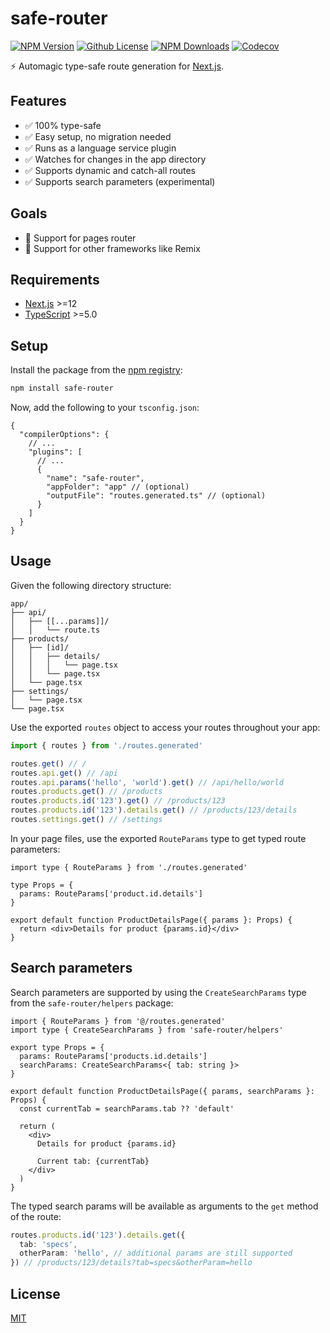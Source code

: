 # safe-router

[![NPM Version][npm-image]][npm-url]
[![Github License][license-image]](LICENSE)
[![NPM Downloads][downloads-image]][npm-url]
[![Codecov][codecov-image]][codecov-url]

⚡️ Automagic type-safe route generation for [Next.js](https://nextjs.org/).

## Features

- ✅ 100% type-safe
- ✅ Easy setup, no migration needed
- ✅ Runs as a language service plugin
- ✅ Watches for changes in the app directory
- ✅ Supports dynamic and catch-all routes
- ✅ Supports search parameters (experimental)

## Goals

- 🚧 Support for pages router
- 🚧 Support for other frameworks like Remix

## Requirements

- [Next.js](https://nextjs.org/) >=12
- [TypeScript](https://www.typescriptlang.org/) >=5.0

## Setup

Install the package from the [npm registry](https://www.npmjs.com/package/safe-router):

```bash
npm install safe-router
```

Now, add the following to your `tsconfig.json`:

```jsonc
{
  "compilerOptions": {
    // ...
    "plugins": [
      // ...
      {
        "name": "safe-router",
        "appFolder": "app" // (optional)
        "outputFile": "routes.generated.ts" // (optional)
      }
    ]
  }
}
```

## Usage

Given the following directory structure:

```plaintext
app/
├── api/
│   ├── [[...params]]/
│   │   └── route.ts
├── products/
│   ├── [id]/
│   │   ├── details/
│   │   │   └── page.tsx
│   │   └── page.tsx
│   └── page.tsx
├── settings/
│   └── page.tsx
└── page.tsx
```

Use the exported `routes` object to access your routes throughout your app:

```ts
import { routes } from './routes.generated'

routes.get() // /
routes.api.get() // /api
routes.api.params('hello', 'world').get() // /api/hello/world
routes.products.get() // /products
routes.products.id('123').get() // /products/123
routes.products.id('123').details.get() // /products/123/details
routes.settings.get() // /settings
```

In your page files, use the exported `RouteParams` type to get typed route parameters:

```tsx
import type { RouteParams } from './routes.generated'

type Props = {
  params: RouteParams['product.id.details']
}

export default function ProductDetailsPage({ params }: Props) {
  return <div>Details for product {params.id}</div>
}
```

## Search parameters

Search parameters are supported by using the `CreateSearchParams` type from the `safe-router/helpers` package:

```tsx
import { RouteParams } from '@/routes.generated'
import type { CreateSearchParams } from 'safe-router/helpers'

export type Props = {
  params: RouteParams['products.id.details']
  searchParams: CreateSearchParams<{ tab: string }>
}

export default function ProductDetailsPage({ params, searchParams }: Props) {
  const currentTab = searchParams.tab ?? 'default'

  return (
    <div>
      Details for product {params.id}

      Current tab: {currentTab}
    </div>
  )
}
```

The typed search params will be available as arguments to the `get` method of the route:

```ts
routes.products.id('123').details.get({
  tab: 'specs',
  otherParam: 'hello', // additional params are still supported
}) // /products/123/details?tab=specs&otherParam=hello
```

## License

[MIT](LICENSE)

[npm-image]: https://img.shields.io/npm/v/safe-router.svg
[license-image]: https://img.shields.io/github/license/ivanfilhoz/safe-router.svg
[downloads-image]: https://img.shields.io/npm/dm/safe-router.svg
[npm-url]: https://npmjs.org/package/safe-router
[codecov-image]: https://codecov.io/gh/ivanfilhoz/safe-router/branch/main/graph/badge.svg?token=A1ANWBUXNO
[codecov-url]: https://codecov.io/gh/ivanfilhoz/safe-router